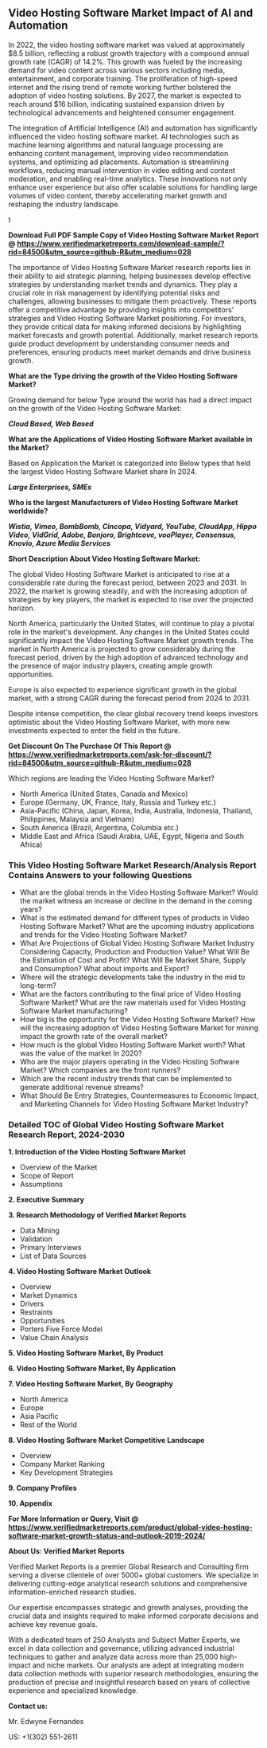 <h2>Video Hosting Software Market Impact of AI and Automation</h2><p>In 2022, the video hosting software market was valued at approximately $8.5 billion, reflecting a robust growth trajectory with a compound annual growth rate (CAGR) of 14.2%. This growth was fueled by the increasing demand for video content across various sectors including media, entertainment, and corporate training. The proliferation of high-speed internet and the rising trend of remote working further bolstered the adoption of video hosting solutions. By 2027, the market is expected to reach around $16 billion, indicating sustained expansion driven by technological advancements and heightened consumer engagement.</p><p>The integration of Artificial Intelligence (AI) and automation has significantly influenced the video hosting software market. AI technologies such as machine learning algorithms and natural language processing are enhancing content management, improving video recommendation systems, and optimizing ad placements. Automation is streamlining workflows, reducing manual intervention in video editing and content moderation, and enabling real-time analytics. These innovations not only enhance user experience but also offer scalable solutions for handling large volumes of video content, thereby accelerating market growth and reshaping the industry landscape.</p>t</p><p id="" class=""><strong>Download Full PDF Sample Copy of Video Hosting Software Market Report @ <a href="https://www.verifiedmarketreports.com/download-sample/?rid=84500&utm_source=github-R&utm_medium=028" target="_blank">https://www.verifiedmarketreports.com/download-sample/?rid=84500&utm_source=github-R&utm_medium=028</a></strong></p><p>The importance of&nbsp;Video Hosting Software Market research reports lies in their ability to aid strategic planning, helping businesses develop effective strategies by understanding market trends and dynamics. They play a crucial role in risk management by identifying potential risks and challenges, allowing businesses to mitigate them proactively. These reports offer a competitive advantage by providing insights into competitors' strategies and Video Hosting Software Market positioning. For investors, they provide critical data for making informed decisions by highlighting market forecasts and growth potential. Additionally, market research reports guide product development by understanding consumer needs and preferences, ensuring products meet market demands and drive business growth.</p><p><strong>What are the&nbsp;Type driving the growth of the Video Hosting Software Market?</strong></p><p id="" class="">Growing demand for below Type around the world has had a direct impact on the growth of the Video Hosting Software Market:</p><em><strong>Cloud Based, Web Based</strong></em></p><strong>What are the&nbsp;Applications&nbsp;of Video Hosting Software Market available in the Market?</strong></p><p id="" class="">Based on Application the Market is categorized into Below types that held the largest Video Hosting Software Market share In 2024.</p><em><strong>Large Enterprises, SMEs</strong></em></p><strong>Who is the largest Manufacturers of Video Hosting Software Market worldwide?</strong></p><p><em><strong>Wistia, Vimeo, BombBomb, Cincopa, Vidyard, YouTube, CloudApp, Hippo Video, VidGrid, Adobe, Bonjoro, Brightcove, vooPlayer, Consensus, Knovio, Azure Media Services</strong></em></p><p id="" class=""><strong>Short Description About Video Hosting Software Market:</strong></p><p>The global Video Hosting Software Market is anticipated to rise at a considerable rate during the forecast period, between 2023 and 2031. In 2022, the market is growing steadily, and with the increasing adoption of strategies by key players, the market is expected to rise over the projected horizon.</p><p>North America, particularly the United States, will continue to play a pivotal role in the market's development. Any changes in the United States could significantly impact the Video Hosting Software Market growth trends. The market in North America is projected to grow considerably during the forecast period, driven by the high adoption of advanced technology and the presence of major industry players, creating ample growth opportunities.</p><p>Europe is also expected to experience significant growth in the global market, with a strong CAGR during the forecast period from 2024 to 2031.</p><p>Despite intense competition, the clear global recovery trend keeps investors optimistic about the Video Hosting Software Market, with more new investments expected to enter the field in the future.</p><p id="" class=""><strong>Get Discount On The Purchase Of This Report @ <a href="https://www.verifiedmarketreports.com/ask-for-discount/?rid=84500&utm_source=github-R&utm_medium=028" target="_blank">https://www.verifiedmarketreports.com/ask-for-discount/?rid=84500&utm_source=github-R&utm_medium=028</a></strong></p>Which regions are leading the Video Hosting Software Market?</p><ul><li>North America (United States, Canada and Mexico)</li><li>Europe (Germany, UK, France, Italy, Russia and Turkey etc.)</li><li>Asia-Pacific (China, Japan, Korea, India, Australia, Indonesia, Thailand, Philippines, Malaysia and Vietnam)</li><li>South America (Brazil, Argentina, Columbia etc.)</li><li>Middle East and Africa (Saudi Arabia, UAE, Egypt, Nigeria and South Africa)</li></ul><h3 id="" class="">This Video Hosting Software Market Research/Analysis Report Contains Answers to your following Questions</h3><ul><li>What are the global trends in the Video Hosting Software Market? Would the market witness an increase or decline in the demand in the coming years?</li><li>What is the estimated demand for different types of products in Video Hosting Software Market? What are the upcoming industry applications and trends for the Video Hosting Software Market?</li><li>What Are Projections of Global Video Hosting Software Market Industry Considering Capacity, Production and Production Value? What Will Be the Estimation of Cost and Profit? What Will Be Market Share, Supply and Consumption? What about imports and Export?</li><li>Where will the strategic developments take the industry in the mid to long-term?</li><li>What are the factors contributing to the final price of Video Hosting Software Market? What are the raw materials used for Video Hosting Software Market manufacturing?</li><li>How big is the opportunity for the Video Hosting Software Market? How will the increasing adoption of Video Hosting Software Market for mining impact the growth rate of the overall market?</li><li>How much is the global Video Hosting Software Market worth? What was the value of the market In 2020?</li><li>Who are the major players operating in the Video Hosting Software Market? Which companies are the front runners?</li><li>Which are the recent industry trends that can be implemented to generate additional revenue streams?</li><li>What Should Be Entry Strategies, Countermeasures to Economic Impact, and Marketing Channels for Video Hosting Software Market Industry?</li></ul><h3 id="" class="">Detailed TOC of Global Video Hosting Software Market Research Report, 2024-2030</h3><p id="" class=""><strong>1. Introduction of the Video Hosting Software Market</strong></p><ul><li>Overview of the Market</li><li>Scope of Report</li><li>Assumptions</li></ul><p id="" class=""><strong>2. Executive Summary</strong></p><p id="" class=""><strong>3. Research Methodology of Verified Market Reports</strong></p><ul><li>Data Mining</li><li>Validation</li><li>Primary Interviews</li><li>List of Data Sources</li></ul><p id="" class=""><strong>4. Video Hosting Software Market Outlook</strong></p><ul><li>Overview</li><li>Market Dynamics</li><li>Drivers</li><li>Restraints</li><li>Opportunities</li><li>Porters Five Force Model</li><li>Value Chain Analysis</li></ul><p id="" class=""><strong>5. Video Hosting Software Market, By Product</strong></p><p id="" class=""><strong>6. Video Hosting Software Market, By Application</strong></p><p id="" class=""><strong>7. Video Hosting Software Market, By Geography</strong></p><ul><li>North America</li><li>Europe</li><li>Asia Pacific</li><li>Rest of the World</li></ul><p id="" class=""><strong>8. Video Hosting Software Market Competitive Landscape</strong></p><ul><li>Overview</li><li>Company Market Ranking</li><li>Key Development Strategies</li></ul><p id="" class=""><strong>9. Company Profiles</strong></p><p id="" class=""><strong>10. Appendix</strong></p><p id="" class=""><strong>For More Information or Query, Visit @ <a href="https://www.verifiedmarketreports.com/product/global-video-hosting-software-market-growth-status-and-outlook-2019-2024/" target="_blank">https://www.verifiedmarketreports.com/product/global-video-hosting-software-market-growth-status-and-outlook-2019-2024/</a></strong></p><p id="" class=""><strong>About Us: Verified Market Reports</strong></p><p id="" class="">Verified Market Reports is a premier Global Research and Consulting firm serving a diverse clientele of over 5000+ global customers. We specialize in delivering cutting-edge analytical research solutions and comprehensive information-enriched research studies.</p><p id="" class="">Our expertise encompasses strategic and growth analyses, providing the crucial data and insights required to make informed corporate decisions and achieve key revenue goals.</p><p id="" class="">With a dedicated team of 250 Analysts and Subject Matter Experts, we excel in data collection and governance, utilizing advanced industrial techniques to gather and analyze data across more than 25,000 high-impact and niche markets. Our analysts are adept at integrating modern data collection methods with superior research methodologies, ensuring the production of precise and insightful research based on years of collective experience and specialized knowledge.</p><p id="" class=""><strong>Contact us:</strong></p><p id="" class="">Mr. Edwyne Fernandes</p><p id="" class="">US: +1(302) 551-2611</p>